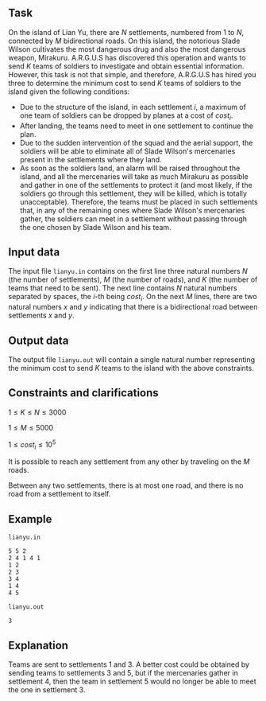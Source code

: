 ## Task

On the island of Lian Yu, there are $N$ settlements, numbered from $1$ to $N$, connected by $M$ bidirectional roads. On this island, the notorious Slade Wilson cultivates the most dangerous drug and also the most dangerous weapon, Mirakuru. A.R.G.U.S has discovered this operation and wants to send $K$ teams of soldiers to investigate and obtain essential information. However, this task is not that simple, and therefore, A.R.G.U.S has hired you three to determine the minimum cost to send $K$ teams of soldiers to the island given the following conditions:
- Due to the structure of the island, in each settlement $i$, a maximum of one team of soldiers can be dropped by planes at a cost of $cost_i$.
- After landing, the teams need to meet in one settlement to continue the plan.
- Due to the sudden intervention of the squad and the aerial support, the soldiers will be able to eliminate all of Slade Wilson's mercenaries present in the settlements where they land.
- As soon as the soldiers land, an alarm will be raised throughout the island, and all the mercenaries will take as much Mirakuru as possible and gather in one of the settlements to protect it (and most likely, if the soldiers go through this settlement, they will be killed, which is totally unacceptable). Therefore, the teams must be placed in such settlements that, in any of the remaining ones where Slade Wilson's mercenaries gather, the soldiers can meet in a settlement without passing through the one chosen by Slade Wilson and his team.

## Input data

The input file `lianyu.in` contains on the first line three natural numbers $N$ (the number of settlements), $M$ (the number of roads), and $K$ (the number of teams that need to be sent). The next line contains $N$ natural numbers separated by spaces, the $i$-th being $cost_i$. On the next $M$ lines, there are two natural numbers $x$ and $y$ indicating that there is a bidirectional road between settlements $x$ and $y$.

## Output data

The output file `lianyu.out` will contain a single natural number representing the minimum cost to send $K$ teams to the island with the above constraints.

## Constraints and clarifications

$1 \leq K \leq N \leq 3000$

$1 \leq M \leq 5000$

$1 \leq cost_i \leq 10^5$

It is possible to reach any settlement from any other by traveling on the $M$ roads.

Between any two settlements, there is at most one road, and there is no road from a settlement to itself.

## Example

`lianyu.in`

```
5 5 2
2 4 1 4 1
1 2
2 3
3 4
1 4
4 5
```

`lianyu.out`

```
3
```

## Explanation

Teams are sent to settlements $1$ and $3$. A better cost could be obtained by sending teams to settlements $3$ and $5$, but if the mercenaries gather in settlement $4$, then the team in settlement $5$ would no longer be able to meet the one in settlement $3$.